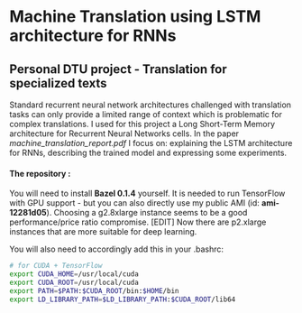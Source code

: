 # Machine Translation using LSTM architecture for RNNs
## Personal DTU project - Translation for specialized texts

Standard recurrent neural network architectures challenged with translation tasks can only provide a limited range of context which is problematic for complex translations. I used for this project a Long Short-Term Memory architecture for Recurrent Neural Networks cells.
In the paper *machine_translation_report.pdf* I focus on: explaining the LSTM architecture for RNNs, describing the trained model and expressing some experiments.

#### The repository :
You will need to install **Bazel 0.1.4** yourself. It is needed to run TensorFlow with GPU support - but you can also directly use my public AMI (id: **ami-12281d05**). Choosing a g2.8xlarge instance seems to be a good performance/price ratio compromise. [EDIT] Now there are p2.xlarge instances that are more suitable for deep learning.

You will also need to accordingly add this in your .bashrc:
```bash
# for CUDA + TensorFlow
export CUDA_HOME=/usr/local/cuda
export CUDA_ROOT=/usr/local/cuda
export PATH=$PATH:$CUDA_ROOT/bin:$HOME/bin
export LD_LIBRARY_PATH=$LD_LIBRARY_PATH:$CUDA_ROOT/lib64
```
